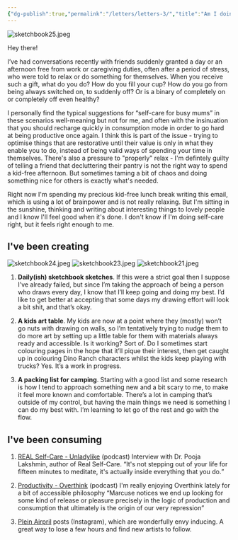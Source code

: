 ```yaml
---
{"dg-publish":true,"permalink":"/letters/letters-3/","title":"Am I doing self-care right?","tags":["letters"],"created":"2023-04-11"}
---
```


![sketchbook25.jpeg](/img/user/assets/sketchbook25.jpeg)

Hey there!

I’ve had conversations recently with friends suddenly granted a day or an afternoon free from work or caregiving duties, often after a period of stress, who were told to relax or do something for themselves. When you receive such a gift, what do you do? How do you fill your cup? How do you go from being always switched on, to suddenly off? Or is a binary of completely on or completely off even healthy?

I personally find the typical suggestions for “self-care for busy mums” in these scenarios well-meaning but not for me, and often with the insinuation that you should recharge quickly in consumption mode in order to go hard at being productive once again. I think this is part of the issue - trying to optimise things that are restorative until their value is only in what they enable you to do, instead of being valid ways of spending your time in themselves. There's also a pressure to "properly" relax - I'm defintely guilty of telling a friend that decluttering their pantry is not the right way to spend a kid-free afternoon. But sometimes taming a bit of chaos and doing something nice for others is exactly what's needed. 

Right now I'm spending my precious kid-free lunch break writing this email, which is using a lot of brainpower and is not really relaxing. But I'm sitting in the sunshine, thinking and writing about interesting things to lovely people and I know I'll feel good when it's done. I don't know if I'm doing self-care right, but it feels right enough to me.

## I've been creating
![sketchbook24.jpeg](/img/user/assets/sketchbook24.jpeg)
![sketchbook23.jpeg](/img/user/assets/sketchbook23.jpeg)
![sketchbook21.jpeg](/img/user/assets/sketchbook21.jpeg)

1. <strong>Daily(ish) sketchbook sketches</strong>. If this were a strict goal then I suppose I’ve already failed, but since I’m taking the approach of being a person who draws every day, I know that I’ll keep going and doing my best. I’d like to get better at accepting that some days my drawing effort will look a bit shit, and that’s okay.

2. <strong>A kids art table</strong>. My kids are now at a point where they (mostly) won’t go nuts with drawing on walls, so I’m tentatively trying to nudge them to do more art by setting up a little table for them with materials always ready and accessible. Is it working? Sort of. Do I sometimes start colouring pages in the hope that it’ll pique their interest, then get caught up in colouring Dino Ranch characters whilst the kids keep playing with trucks? Yes. It’s a work in progress.

3. <strong>A packing list for camping</strong>. Starting with a good list and some research is how I tend to approach something new and a bit scary to me, to make it feel more known and comfortable. There’s a lot in camping that’s outside of my control, but having the main things we need is something I can do my best with. I’m learning to let go of the rest and go with the flow.

## I've been consuming
1. [REAL Self-Care - Unladylike](https://open.spotify.com/episode/0pQCj48P6AOYCcWDcXQ8X8?si=sQkN1U8zSPG8DUUBT1gddA&t=796&dd=1&nd=1) (podcast) Interview with Dr. Pooja Lakshmin, author of Real Self-Care. <q>It's not stepping out of your life for fifteen minutes to meditate, it's actually inside everything that you do.</q>

2. [Productivity - Overthink](https://open.spotify.com/episode/1St1Qfl3DGZmNDBlCSoHMN?si=t27kzem4QKGC9Ln6FoORWg&t=1922&dd=1&nd=1) (podcast) I'm really enjoying Overthink lately for a bit of accessible philosophy <q>Marcuse notices we end up looking for some kind of release or pleasure precisely in the logic of production and consumption that ultimately is the origin of our very repression</q>

3. [Plein Airpril](https://www.instagram.com/explore/tags/pleinairpril/) posts (Instagram), which are wonderfully envy inducing. A great way to lose a few hours and find new artists to follow.
